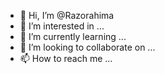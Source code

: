 - 👋 Hi, I’m @Razorahima
- 👀 I’m interested in ...
- 🌱 I’m currently learning ...
- 💞️ I’m looking to collaborate on ...
- 📫 How to reach me ...

<!---
Razorahima/Razorahima is a ✨ special ✨ repository because its `README.md` (this file) appears on your GitHub profile.
You can click the Preview link to take a look at your changes.
--->
